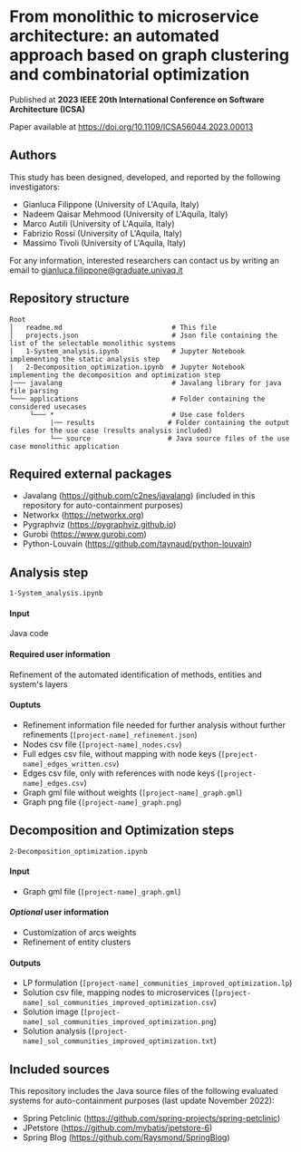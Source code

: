 # From monolithic to microservice architecture: an automated approach based on graph clustering and combinatorial optimization

Published at **2023 IEEE 20th International Conference on Software Architecture (ICSA)**

Paper available at https://doi.org/10.1109/ICSA56044.2023.00013

## Authors
This study has been designed, developed, and reported by the following investigators:
- Gianluca Filippone (University of L'Aquila, Italy)
- Nadeem Qaisar Mehmood (University of L'Aquila, Italy)
- Marco Autili (University of L'Aquila, Italy)
- Fabrizio Rossi (University of L'Aquila, Italy)
- Massimo Tivoli (University of L'Aquila, Italy)

For any information, interested researchers can contact us by writing an email to [gianluca.filippone@graduate.univaq.it](mailto:gianluca.filippone@graduate.univaq.it)


## Repository structure
```
Root
│   readme.md                           # This file
│   projects.json                       # Json file containing the list of the selectable monolithic systems
|   1-System_analysis.ipynb             # Jupyter Notebook implementing the static analysis step
|   2-Decomposition_optimization.ipynb  # Jupyter Notebook implementing the decomposition and optimization step
|─── javalang                           # Javalang library for java file parsing
└─── applications                       # Folder containing the considered usecases
     └─── *                             # Use case folders
          |── results                  # Folder containing the output files for the use case (results analysis included)
          └── source                   # Java source files of the use case monolithic application
```

## Required external packages
- Javalang (https://github.com/c2nes/javalang) (included in this repository for auto-containment purposes)
- Networkx (https://networkx.org)
- Pygraphviz (https://pygraphviz.github.io)
- Gurobi (https://www.gurobi.com)
- Python-Louvain (https://github.com/taynaud/python-louvain)


## Analysis step

```1-System_analysis.ipynb```

#### Input
Java code

#### Required user information
Refinement of the automated identification of methods, entities and system's layers

#### Ouptuts
- Refinement information file needed for further analysis without further refinements (```[project-name]_refinement.json```)
- Nodes csv file (```[project-name]_nodes.csv```)
- Full edges csv file, without mapping with node keys (```[project-name]_edges_written.csv```)
- Edges csv file, only with references with node keys (```[project-name]_edges.csv```)
- Graph gml file without weights (```[project-name]_graph.gml```)
- Graph png file (```[project-name]_graph.png```)


## Decomposition and Optimization steps

```2-Decomposition_optimization.ipynb```

#### Input
- Graph gml file (```[project-name]_graph.gml```)

#### _Optional_ user information
- Customization of arcs weights
- Refinement of entity clusters

#### Outputs
- LP formulation (```[project-name]_communities_improved_optimization.lp```)
- Solution csv file, mapping nodes to microservices (```[project-name]_sol_communities_improved_optimization.csv```)
- Solution image (```[project-name]_sol_communities_improved_optimization.png```)
- Solution analysis (```[project-name]_sol_communities_improved_optimization.txt```)


## Included sources
This repository includes the Java source files of the following evaluated systems for auto-containment purposes (last update November 2022):
- Spring Petclinic (https://github.com/spring-projects/spring-petclinic)
- JPetstore (https://github.com/mybatis/jpetstore-6)
- Spring Blog (https://github.com/Raysmond/SpringBlog)
